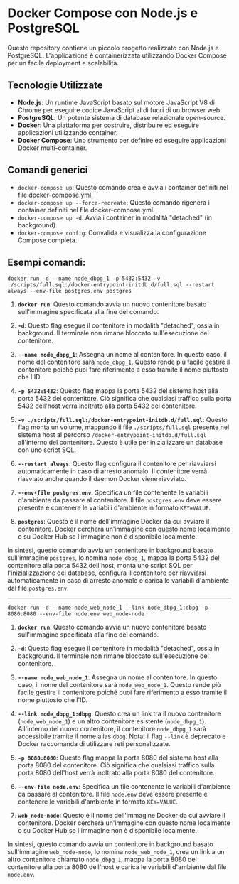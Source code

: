 # Docker Compose con Node.js e PostgreSQL

Questo repository contiene un piccolo progetto realizzato con Node.js e PostgreSQL. L'applicazione è containerizzata utilizzando Docker Compose per un facile deployment e scalabilità.

## Tecnologie Utilizzate

- **Node.js**: Un runtime JavaScript basato sul motore JavaScript V8 di Chrome per eseguire codice JavaScript al di fuori di un browser web.
- **PostgreSQL**: Un potente sistema di database relazionale open-source.
- **Docker**: Una piattaforma per costruire, distribuire ed eseguire applicazioni utilizzando container.
- **Docker Compose**: Uno strumento per definire ed eseguire applicazioni Docker multi-container.

## Comandi generici

- `docker-compose up`: Questo comando crea e avvia i container definiti nel file docker-compose.yml.
- `docker-compose up --force-recreate`: Questo comando rigenera i container definiti nel file docker-compose.yml.
- `docker-compose up -d`: Avvia i container in modalità "detached" (in background).
- `docker-compose config`: Convalida e visualizza la configurazione Compose completa.

## Esempi comandi:

`docker run -d --name node_dbpg_1 -p 5432:5432 -v ./scripts/full.sql:/docker-entrypoint-initdb.d/full.sql --restart always --env-file postgres.env postgres`

1. **`docker run`**: Questo comando avvia un nuovo contenitore basato sull'immagine specificata alla fine del comando.

2. **`-d`**: Questo flag esegue il contenitore in modalità "detached", ossia in background. Il terminale non rimane bloccato sull'esecuzione del contenitore.

3. **`--name node_dbpg_1`**: Assegna un nome al contenitore. In questo caso, il nome del contenitore sarà `node_dbpg_1`. Questo rende più facile gestire il contenitore poiché puoi fare riferimento a esso tramite il nome piuttosto che l'ID.

4. **`-p 5432:5432`**: Questo flag mappa la porta 5432 del sistema host alla porta 5432 del contenitore. Ciò significa che qualsiasi traffico sulla porta 5432 dell'host verrà inoltrato alla porta 5432 del contenitore.

5. **`-v ./scripts/full.sql:/docker-entrypoint-initdb.d/full.sql`**: Questo flag monta un volume, mappando il file `./scripts/full.sql` presente nel sistema host al percorso `/docker-entrypoint-initdb.d/full.sql` all'interno del contenitore. Questo è utile per inizializzare un database con uno script SQL.

6. **`--restart always`**: Questo flag configura il contenitore per riavviarsi automaticamente in caso di arresto anomalo. Il contenitore verrà riavviato anche quando il daemon Docker viene riavviato.

7. **`--env-file postgres.env`**: Specifica un file contenente le variabili d'ambiente da passare al contenitore. Il file `postgres.env` deve essere presente e contenere le variabili d'ambiente in formato `KEY=VALUE`.

8. **`postgres`**: Questo è il nome dell'immagine Docker da cui avviare il contenitore. Docker cercherà un'immagine con questo nome localmente o su Docker Hub se l'immagine non è disponibile localmente.

In sintesi, questo comando avvia un contenitore in background basato sull'immagine `postgres`, lo nomina `node_dbpg_1`, mappa la porta 5432 del contenitore alla porta 5432 dell'host, monta uno script SQL per l'inizializzazione del database, configura il contenitore per riavviarsi automaticamente in caso di arresto anomalo e carica le variabili d'ambiente dal file `postgres.env`.

---

`docker run -d --name node_web_node_1 --link node_dbpg_1:dbpg -p 8080:8080 --env-file node.env web_node-node`

1. **`docker run`**: Questo comando avvia un nuovo contenitore basato sull'immagine specificata alla fine del comando.

2. **`-d`**: Questo flag esegue il contenitore in modalità "detached", ossia in background. Il terminale non rimane bloccato sull'esecuzione del contenitore.

3. **`--name node_web_node_1`**: Assegna un nome al contenitore. In questo caso, il nome del contenitore sarà `node_web_node_1`. Questo rende più facile gestire il contenitore poiché puoi fare riferimento a esso tramite il nome piuttosto che l'ID.

4. **`--link node_dbpg_1:dbpg`**: Questo crea un link tra il nuovo contenitore (`node_web_node_1`) e un altro contenitore esistente (`node_dbpg_1`). All'interno del nuovo contenitore, il contenitore `node_dbpg_1` sarà accessibile tramite il nome alias `dbpg`. Nota: il flag `--link` è deprecato e Docker raccomanda di utilizzare reti personalizzate.

5. **`-p 8080:8080`**: Questo flag mappa la porta 8080 del sistema host alla porta 8080 del contenitore. Ciò significa che qualsiasi traffico sulla porta 8080 dell'host verrà inoltrato alla porta 8080 del contenitore.

6. **`--env-file node.env`**: Specifica un file contenente le variabili d'ambiente da passare al contenitore. Il file `node.env` deve essere presente e contenere le variabili d'ambiente in formato `KEY=VALUE`.

7. **`web_node-node`**: Questo è il nome dell'immagine Docker da cui avviare il contenitore. Docker cercherà un'immagine con questo nome localmente o su Docker Hub se l'immagine non è disponibile localmente.

In sintesi, questo comando avvia un contenitore in background basato sull'immagine `web_node-node`, lo nomina `node_web_node_1`, crea un link a un altro contenitore chiamato `node_dbpg_1`, mappa la porta 8080 del contenitore alla porta 8080 dell'host e carica le variabili d'ambiente dal file `node.env`.
